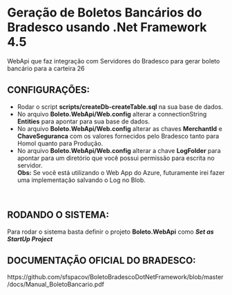 # Geração de Boletos Bancários do Bradesco usando .Net Framework 4.5
WebApi que faz integração com Servidores do Bradesco para gerar boleto bancário para a carteira 26
<br><h2>CONFIGURAÇÕES:</h2>
<ul>
	<li>
		Rodar o script <b>scripts/createDb-createTable.sql</b> na sua base de dados.
	</li>
	<li>
		No arquivo <b>Boleto.WebApi/Web.config</b> alterar a connectionString <b>Entities</b> para apontar para sua base de dados.
	</li>
	<li>
		No arquivo <b>Boleto.WebApi/Web.config</b> alterar as chaves <b>MerchantId</b> e <b>ChaveSeguranca</b> com os valores fornecidos pelo Bradesco tanto para Homol quanto para Produção.
	</li>
	<li>
		No arquivo <b>Boleto.WebApi/Web.config</b> alterar a chave <b>LogFolder</b> para apontar para um diretório que você possui permissão para escrita no servidor.
		<br><b>Obs:</b> Se você está utilizando o Web App do Azure, futuramente irei fazer uma implementação salvando o Log no Blob.
	</li>
</ul>
<br><h2>RODANDO O SISTEMA:</h2>
Para rodar o sistema basta definir o projeto <b>Boleto.WebApi</b> como <i><b>Set as StartUp Project</b></i>
<br><h2>DOCUMENTAÇÃO OFICIAL DO BRADESCO:</h2>
https://github.com/sfspacov/BoletoBradescoDotNetFramework/blob/master/docs/Manual_BoletoBancario.pdf
